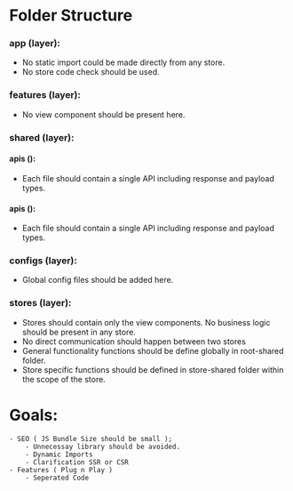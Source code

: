 # Folder Structure

### app (layer):

- No static import could be made directly from any store.
- No store code check should be used.

### features (layer):

- No view component should be present here.

### shared (layer):

#### apis ():

- Each file should contain a single API including response and payload types.

#### apis ():

- Each file should contain a single API including response and payload types.

### configs (layer):

- Global config files should be added here.

### stores (layer):

- Stores should contain only the view components. No business logic should be present in any store.
- No direct communication should happen between two stores
- General functionality functions should be define globally in root-shared folder.
- Store specific functions should be defined in store-shared folder within the scope of the store.

# Goals:

    - SEO ( JS Bundle Size should be small );
        - Unnecessay library should be avoided.
        - Dynamic Imports
        - Clarification SSR or CSR
    - Features ( Plug n Play )
        - Seperated Code
